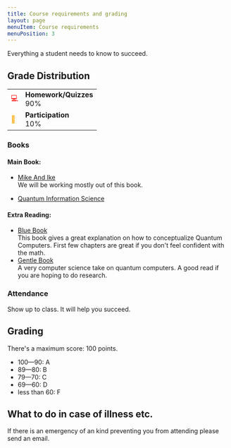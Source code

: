 ```yaml
---
title: Course requirements and grading
layout: page
menuItem: Course requirements
menuPosition: 3
---
```

Everything a student needs to know to succeed.

## Grade Distribution

<table>
	<tbody>	
		<tr>
			<td class="icon" style="color: red">💻</td>
			<td><b>Homework/Quizzes</b><br>90%</td>
		</tr>
		<tr>
			<td class="icon" style="color: orange">📑</td>
			<td><b>Participation</b><br>10%</td>
		</tr>
	</tbody>
</table>


### Books

#### Main Book: 
- [Mike And Ike](https://www.cambridge.org/highereducation/books/quantum-computation-and-quantum-information/01E10196D0A682A6AEFFEA52D53BE9AE#overview)   
    We will be working mostly out of this book.

- [Quantum Information Science](https://global.oup.com/academic/product/quantum-information-science-9780198787488?cc=us&lang=en&)

#### Extra Reading:
- [Blue Book](https://www.amazon.com/Quantum-Computing-Computer-Scientists-Yanofsky/dp/0521879965)    
    This book gives a great explanation on how to conceptualize Quantum Computers. First few chapters are great if you don't feel confident with the math.
- [Gentle Book](http://mmrc.amss.cas.cn/tlb/201702/W020170224608150244118.pdf)    
    A very computer science take on quantum computers. A good read if you are hoping to do research.



### Attendance

Show up to class. It will help you succeed.


## Grading

There's a maximum score: 100 points.

- 100—90: A
- 89—80: B
- 79—70: C
- 69—60: D
- less than 60: F


## What to do in case of illness etc.

If there is an emergency of an kind preventing you from attending please send an email.
